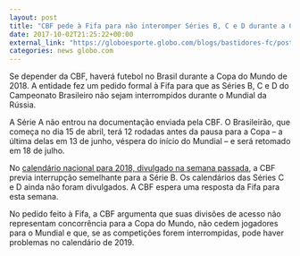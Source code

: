 ```yaml
---
layout: post
title: "CBF pede à Fifa para não interomper Séries B, C e D durante a Copa do Mundo"
date: 2017-10-02T21:25:22+00:00
external_link: "https://globoesporte.globo.com/blogs/bastidores-fc/post/cbf-pede-a-fifa-para-nao-interromper-series-b-c-e-d-durante-a-copa-do-mundo.ghtml"
categories: news globo.com
---
```

 
 
 

 
 
 
 

Se depender da CBF, haverá futebol no Brasil durante a Copa do Mundo de 2018. A entidade fez um pedido formal à Fifa para que as Séries B, C e D do Campeonato Brasileiro não sejam interrompidos durante o Mundial da Rússia.

 
 
 

A Série A não entrou na documentação enviada pela CBF. O Brasileirão, que começa no dia 15 de abril, terá 12 rodadas antes da pausa para a Copa – a última delas em 13 de junho, véspera do início do Mundial – e será retomado em 18 de julho.

 
 
 

No [calendário nacional para 2018, divulgado na semana passada](https://globoesporte.globo.com/futebol/noticia/brasileiro-vai-parar-dois-dias-antes-da-copa-do-mundo-confira-o-calendario.ghtml), a CBF previa interrupção semelhante para a Série B. Os calendários das Séries C e D ainda não foram divulgados. A CBF espera uma resposta da Fifa para esta semana.

 
 
 

No pedido feito à Fifa, a CBF argumenta que suas divisões de acesso não representam concorrência para a Copa do Mundo, não cedem jogadores para o Mundial e que, se as competições forem interrompidas, pode haver problemas no calendário de 2019.

 
 
